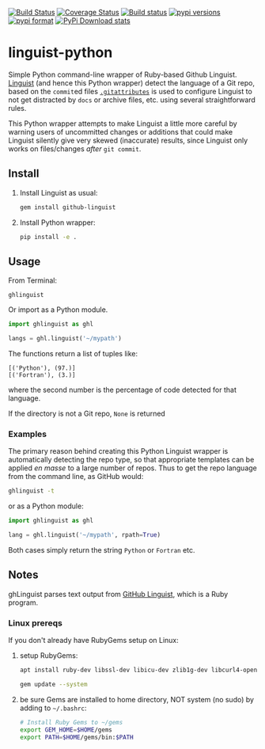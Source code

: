 [![Build Status](https://travis-ci.com/scivision/linguist-python.svg?branch=master)](https://travis-ci.com/scivision/linguist-python)
[![Coverage Status](https://coveralls.io/repos/github/scivision/linguist-python/badge.svg?branch=master)](https://coveralls.io/github/scivision/linguist-python?branch=master)
[![Build status](https://ci.appveyor.com/api/projects/status/95502ny5y0bsy8ll?svg=true)](https://ci.appveyor.com/project/scivision/linguist-python)
[![pypi versions](https://img.shields.io/pypi/pyversions/ghlinguist.svg)](https://pypi.python.org/pypi/ghlinguist)
[![pypi format](https://img.shields.io/pypi/format/ghlinguist.svg)](https://pypi.python.org/pypi/ghlinguist)
[![PyPi Download stats](http://pepy.tech/badge/ghlinguist)](http://pepy.tech/project/ghlinguist)

# linguist-python
Simple Python command-line wrapper of Ruby-based Github Linguist.
[Linguist](https://github.com/github/linguist)
(and hence this Python wrapper) detect the language of a Git repo, based on the `commit`ed files
[`.gitattributes`](https://github.com/github/linguist#using-gitattributes) 
is used to configure Linguist to not get distracted by `docs` or archive files, etc. using several straightforward rules.

This Python wrapper attempts to make Linguist a little more careful by warning users of uncommitted changes or additions that could make Linguist silently give very skewed (inaccurate) results, since Linguist only works on files/changes *after* `git commit`.

## Install

1. Install Linguist as usual:
   ```sh
   gem install github-linguist
   ```
2. Install Python wrapper:
   ```sh
   pip install -e .
   ```

## Usage
From Terminal:
```
ghlinguist
```

Or import as a Python module.
```python
import ghlinguist as ghl

langs = ghl.linguist('~/mypath')
```
The functions return a list of tuples like:
```
[('Python'), (97.)]
[('Fortran'), (3.)]
```
where the second number is the percentage of code detected for that language.

If the directory is not a Git repo, `None` is returned

### Examples
The primary reason behind creating this Python Linguist wrapper is automatically detecting the repo type, so that appropriate templates can be applied *en masse* to a large number of repos.
Thus to get the repo language from the command line, as GitHub would:
```sh
ghlinguist -t
```

or as a Python module:
```python
import ghlinguist as ghl

lang = ghl.linguist('~/mypath', rpath=True)
```

Both cases simply return the string `Python` or `Fortran` etc.

## Notes
ghLinguist parses text output from 
[GitHub Linguist](https://github.com/github/linguist#using-emacs-or-vim-modelines), 
which is a Ruby program.


### Linux prereqs
If you don't already have RubyGems setup on Linux:

1. setup RubyGems:
   ```sh
   apt install ruby-dev libssl-dev libicu-dev zlib1g-dev libcurl4-openssl-dev
   
   gem update --system
   ```
2. be sure Gems are installed to home directory, NOT system (no sudo) by adding to `~/.bashrc`:
   ```sh
   # Install Ruby Gems to ~/gems
   export GEM_HOME=$HOME/gems
   export PATH=$HOME/gems/bin:$PATH
   ```

